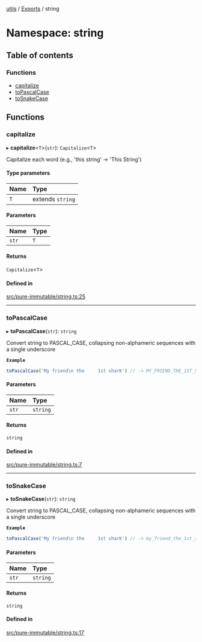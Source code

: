 [utils](../README.md) / [Exports](../modules.md) / string

# Namespace: string

## Table of contents

### Functions

- [capitalize](string.md#capitalize)
- [toPascalCase](string.md#topascalcase)
- [toSnakeCase](string.md#tosnakecase)

## Functions

### capitalize

▸ **capitalize**<`T`\>(`str`): `Capitalize`<`T`\>

Capitalize each word (e.g., 'this string' -> 'This String')

#### Type parameters

| Name | Type             |
| :--- | :--------------- |
| `T`  | extends `string` |

#### Parameters

| Name  | Type |
| :---- | :--- |
| `str` | `T`  |

#### Returns

`Capitalize`<`T`\>

#### Defined in

[src/pure-immutable/string.ts:25](https://github.com/alpinisme/utils/blob/c0860b6/src/pure-immutable/string.ts#L25)

---

### toPascalCase

▸ **toPascalCase**(`str`): `string`

Convert string to PASCAL_CASE,
collapsing non-alphameric sequences with a single underscore

**`Example`**

```ts
toPascalCase('My friend\n the     1st sharK') // -> MY_FRIEND_THE_1ST_SHARK
```

#### Parameters

| Name  | Type     |
| :---- | :------- |
| `str` | `string` |

#### Returns

`string`

#### Defined in

[src/pure-immutable/string.ts:7](https://github.com/alpinisme/utils/blob/c0860b6/src/pure-immutable/string.ts#L7)

---

### toSnakeCase

▸ **toSnakeCase**(`str`): `string`

Convert string to PASCAL_CASE,
collapsing non-alphameric sequences with a single underscore

**`Example`**

```ts
toPascalCase('My friend\n the     1st sharK') // -> my_friend_the_1st_shark
```

#### Parameters

| Name  | Type     |
| :---- | :------- |
| `str` | `string` |

#### Returns

`string`

#### Defined in

[src/pure-immutable/string.ts:17](https://github.com/alpinisme/utils/blob/c0860b6/src/pure-immutable/string.ts#L17)
